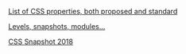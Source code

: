 [List of CSS properties, both proposed and standard](https://www.w3.org/Style/CSS/all-properties.en.html)

[Levels, snapshots, modules…](https://www.w3.org/Style/2011/CSS-process.en.html)

[CSS Snapshot 2018](https://www.w3.org/TR/css-2018/)